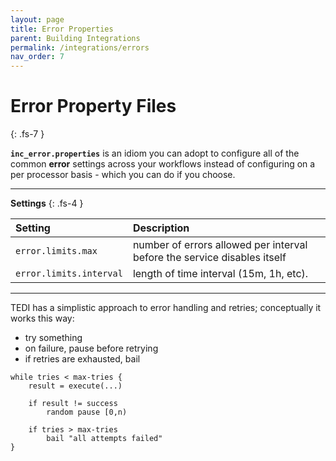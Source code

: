 ```yaml
---
layout: page
title: Error Properties
parent: Building Integrations
permalink: /integrations/errors
nav_order: 7
---
```


# Error Property Files
{: .fs-7 }

**`inc_error.properties`** is an idiom you can adopt to configure all of the common **error** settings across your workflows instead of configuring on a per processor basis - which you can do if you choose.

---

**Settings**
{: .fs-4 }


| **Setting**                   | **Description**          |
|:------------------------------|:--------------------------|
| `error.limits.max`            | number of errors allowed per interval before the service disables itself |
| `error.limits.interval`       | length of time interval (15m, 1h, etc). |

---

TEDI has a simplistic approach to error handling and retries; conceptually it works this way:

* try something
* on failure, pause before retrying
* if retries are exhausted, bail

```
while tries < max-tries {
    result = execute(...)

    if result != success
        random pause [0,n)

    if tries > max-tries
        bail "all attempts failed"
}
```
